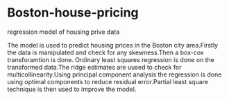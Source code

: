 # Boston-house-pricing
regression model of housing prive data

The model is used to predict housing prices in the Boston city area.Firstly the data is manipulated and check for any skewness.Then a box-cox transforamtion is done.
Ordinary least squares regression is done on the transformed data.The ridge estimates are uused to check for multicollinearity.Using principal component analysis the 
regression is done using optimal components to reduce residual error.Partial least square technique is then used to improve the model.
